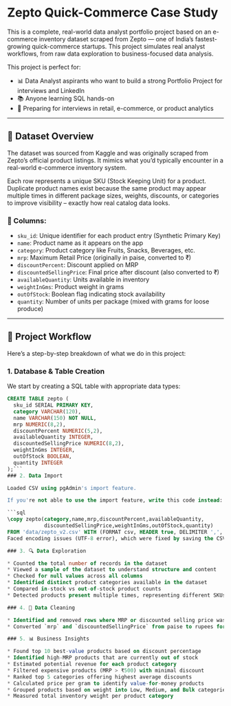 # Zepto Quick-Commerce Case Study

This is a complete, real-world data analyst portfolio project based on an e-commerce inventory dataset scraped from Zepto — one of India’s fastest-growing quick-commerce startups. This project simulates real analyst workflows, from raw data exploration to business-focused data analysis.

This project is perfect for:

* 📊 Data Analyst aspirants who want to build a strong Portfolio Project for interviews and LinkedIn
* 📚 Anyone learning SQL hands-on
* 💼 Preparing for interviews in retail, e-commerce, or product analytics

---

## 📁 Dataset Overview

The dataset was sourced from Kaggle and was originally scraped from Zepto’s official product listings. It mimics what you’d typically encounter in a real-world e-commerce inventory system.

Each row represents a unique SKU (Stock Keeping Unit) for a product. Duplicate product names exist because the same product may appear multiple times in different package sizes, weights, discounts, or categories to improve visibility – exactly how real catalog data looks.

### 🧾 Columns:

* `sku_id`: Unique identifier for each product entry (Synthetic Primary Key)
* `name`: Product name as it appears on the app
* `category`: Product category like Fruits, Snacks, Beverages, etc.
* `mrp`: Maximum Retail Price (originally in paise, converted to ₹)
* `discountPercent`: Discount applied on MRP
* `discountedSellingPrice`: Final price after discount (also converted to ₹)
* `availableQuantity`: Units available in inventory
* `weightInGms`: Product weight in grams
* `outOfStock`: Boolean flag indicating stock availability
* `quantity`: Number of units per package (mixed with grams for loose produce)

---

## 🔧 Project Workflow

Here’s a step-by-step breakdown of what we do in this project:

### 1. Database & Table Creation

We start by creating a SQL table with appropriate data types:

```sql
CREATE TABLE zepto (
  sku_id SERIAL PRIMARY KEY,
  category VARCHAR(120),
  name VARCHAR(150) NOT NULL,
  mrp NUMERIC(8,2),
  discountPercent NUMERIC(5,2),
  availableQuantity INTEGER,
  discountedSellingPrice NUMERIC(8,2),
  weightInGms INTEGER,
  outOfStock BOOLEAN,
  quantity INTEGER
);```
### 2. Data Import

Loaded CSV using pgAdmin's import feature.

If you're not able to use the import feature, write this code instead:

```sql
\copy zepto(category,name,mrp,discountPercent,availableQuantity,
            discountedSellingPrice,weightInGms,outOfStock,quantity)
FROM 'data/zepto_v2.csv' WITH (FORMAT csv, HEADER true, DELIMITER ',', QUOTE '"', ENCODING 'UTF8');
Faced encoding issues (UTF-8 error), which were fixed by saving the CSV file using CSV UTF-8 format.

### 3. 🔍 Data Exploration

* Counted the total number of records in the dataset
* Viewed a sample of the dataset to understand structure and content
* Checked for null values across all columns
* Identified distinct product categories available in the dataset
* Compared in-stock vs out-of-stock product counts
* Detected products present multiple times, representing different SKUs

### 4. 🧹 Data Cleaning

* Identified and removed rows where MRP or discounted selling price was zero
* Converted `mrp` and `discountedSellingPrice` from paise to rupees for consistency and readability

### 5. 📊 Business Insights

* Found top 10 best-value products based on discount percentage
* Identified high-MRP products that are currently out of stock
* Estimated potential revenue for each product category
* Filtered expensive products (MRP > ₹500) with minimal discount
* Ranked top 5 categories offering highest average discounts
* Calculated price per gram to identify value-for-money products
* Grouped products based on weight into Low, Medium, and Bulk categories
* Measured total inventory weight per product category
